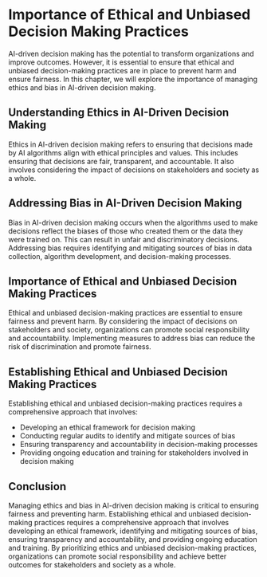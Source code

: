 Importance of Ethical and Unbiased Decision Making Practices
==============================================================================================================================

AI-driven decision making has the potential to transform organizations and improve outcomes. However, it is essential to ensure that ethical and unbiased decision-making practices are in place to prevent harm and ensure fairness. In this chapter, we will explore the importance of managing ethics and bias in AI-driven decision making.

Understanding Ethics in AI-Driven Decision Making
-------------------------------------------------

Ethics in AI-driven decision making refers to ensuring that decisions made by AI algorithms align with ethical principles and values. This includes ensuring that decisions are fair, transparent, and accountable. It also involves considering the impact of decisions on stakeholders and society as a whole.

Addressing Bias in AI-Driven Decision Making
--------------------------------------------

Bias in AI-driven decision making occurs when the algorithms used to make decisions reflect the biases of those who created them or the data they were trained on. This can result in unfair and discriminatory decisions. Addressing bias requires identifying and mitigating sources of bias in data collection, algorithm development, and decision-making processes.

Importance of Ethical and Unbiased Decision Making Practices
------------------------------------------------------------

Ethical and unbiased decision-making practices are essential to ensure fairness and prevent harm. By considering the impact of decisions on stakeholders and society, organizations can promote social responsibility and accountability. Implementing measures to address bias can reduce the risk of discrimination and promote fairness.

Establishing Ethical and Unbiased Decision Making Practices
-----------------------------------------------------------

Establishing ethical and unbiased decision-making practices requires a comprehensive approach that involves:

* Developing an ethical framework for decision making
* Conducting regular audits to identify and mitigate sources of bias
* Ensuring transparency and accountability in decision-making processes
* Providing ongoing education and training for stakeholders involved in decision making

Conclusion
----------

Managing ethics and bias in AI-driven decision making is critical to ensuring fairness and preventing harm. Establishing ethical and unbiased decision-making practices requires a comprehensive approach that involves developing an ethical framework, identifying and mitigating sources of bias, ensuring transparency and accountability, and providing ongoing education and training. By prioritizing ethics and unbiased decision-making practices, organizations can promote social responsibility and achieve better outcomes for stakeholders and society as a whole.


